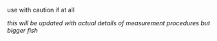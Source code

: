 use with caution if at all

*this will be updated with actual details of measurement procedures but bigger fish*
